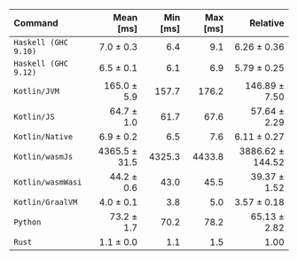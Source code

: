 | Command | Mean [ms] | Min [ms] | Max [ms] | Relative |
|:---|---:|---:|---:|---:|
| `Haskell (GHC 9.10)` | 7.0 ± 0.3 | 6.4 | 9.1 | 6.26 ± 0.36 |
| `Haskell (GHC 9.12)` | 6.5 ± 0.1 | 6.1 | 6.9 | 5.79 ± 0.25 |
| `Kotlin/JVM` | 165.0 ± 5.9 | 157.7 | 176.2 | 146.89 ± 7.50 |
| `Kotlin/JS` | 64.7 ± 1.0 | 61.7 | 67.6 | 57.64 ± 2.29 |
| `Kotlin/Native` | 6.9 ± 0.2 | 6.5 | 7.6 | 6.11 ± 0.27 |
| `Kotlin/wasmJs` | 4365.5 ± 31.5 | 4325.3 | 4433.8 | 3886.62 ± 144.52 |
| `Kotlin/wasmWasi` | 44.2 ± 0.6 | 43.0 | 45.5 | 39.37 ± 1.52 |
| `Kotlin/GraalVM` | 4.0 ± 0.1 | 3.8 | 5.0 | 3.57 ± 0.18 |
| `Python` | 73.2 ± 1.7 | 70.2 | 78.2 | 65.13 ± 2.82 |
| `Rust` | 1.1 ± 0.0 | 1.1 | 1.5 | 1.00 |
